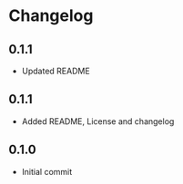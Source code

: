 # Changelog

## 0.1.1

* Updated README


## 0.1.1

* Added README, License and changelog

## 0.1.0

* Initial commit
